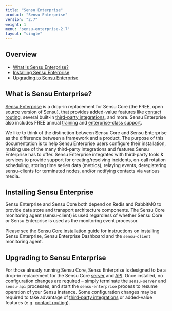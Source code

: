 ```yaml
---
title: "Sensu Enterprise"
product: "Sensu Enterprise"
version: "2.7"
weight: 1
menu: "sensu-enterprise-2.7"
layout: "single"
---
```


## Overview

- [What is Sensu Enterprise?](#what-is-sensu-enterprise)
- [Installing Sensu Enterprise](#installing-sensu-enterprise)
- [Upgrading to Sensu Enterprise](#upgrading-to-sensu-enterprise)

## What is Sensu Enterprise?

[Sensu Enterprise][1] is a drop-in replacement for Sensu Core (the FREE, open
source version of Sensu), that provides added-value features like [contact
routing][2], several built-in [third-party integrations][3], and more. Sensu
Enterprise also includes FREE annual [training][4] and [enterprise-class
support][5].

We like to think of the distinction between Sensu Core and Sensu Enterprise as
the difference between a framework and a product. The purpose of this
documentation is to help Sensu Enterprise users configure their installation,
making use of the many third-party integrations and features Sensu Enterprise
has to offer. Sensu Enterprise integrates with third-party tools & services to
provide support for creating/resolving incidents, on-call rotation scheduling,
storing time series data (metrics), relaying events, deregistering sensu-clients
for terminated nodes, and/or notifying contacts via various media.

## Installing Sensu Enterprise

Sensu Enterprise and Sensu Core both depend on Redis and RabbitMQ to provide
data store and transport architecture components. The Sensu Core monitoring
agent (sensu-client) is used regardless of whether Sensu Core or Sensu
Enterprise is used as the monitoring event processor.

Please see the [Sensu Core installation guide][8] for instructions on installing
Sensu Enterprise, Sensu Enterprise Dashboard and the `sensu-client` monitoring
agent.

## Upgrading to Sensu Enterprise

For those already running Sensu Core, Sensu Enterprise is designed to be a
drop-in replacement for the Sensu Core [server][6] and [API][7]. Once installed,
no configuration changes are required – simply terminate the
`sensu-server` and `sensu-api` processes, and start the `sensu-enterprise`
process to resume operation of your Sensu instance. Some configuration
changes may be required to take advantage of [third-party integrations][9]
or added-value features (e.g. [contact routing][2]).

[1]:  /sensu-enterprise
[2]:  contact-routing
[3]:  built-in-handlers
[4]:  /training
[5]:  https://sensuapp.org/support
[6]:  /sensu-core/latest/reference/server
[7]:  /sensu-core/latest/api/overview
[8]:  /sensu-core/latest/installation/install-sensu-server-api/#sensu-enterprise
[9]:  integrations